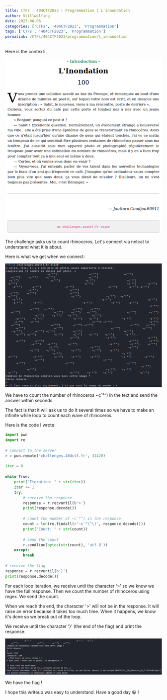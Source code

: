 ```yaml
---
title: CTFs | 404CTF2023 | Programmation | L'innondation
author: Stillwolfing
date: 2023-06-06
categories: ['CTFs', '404CTF2023', 'Programmation']
tags: ['CTFs', '404CTF2023', 'Programmation']
permalink: /CTFs/404CTF2023/programmation/l_innondation
---
```


Here is the context:

![context](/assets/img/CTFs/404CTF2023/programmation/l_innondation/context.png)

The challenge asks us to count rhinoceros. Let's connect via netcat to understand what it is about.

Here is what we get when we connect:

![nc](/assets/img/CTFs/404CTF2023/programmation/l_innondation/nc.png)

We have to count the number of rhinoceros ~c`°^) in the text and send the answer within seconds.

The fact is that it will ask us to do it several times so we have to make an infinite while loop to count each wave of rhinoceros.

Here is the code I wrote:
```python
import pwn
import re

# connect to the server
r = pwn.remote('challenges.404ctf.fr', 31420)

iter = 0

while True:
    print("Iteration: " + str(iter))
    iter += 1
    try:
        # receive the response
        response = r.recvuntil(b'>')
        print(response.decode())

        # count the number of ~c`°^) in the response
        count = len(re.findall(r'~c`°\^\)', response.decode()))
        print("Count: " + str(count))

        # send the count
        r.sendline(bytes(str(count), 'utf-8'))
    except:
        break

# receive the flag
response = r.recvuntil(b'}')
print(response.decode())
```

For each loop iteration, we receive until the character '>' so we know we have the full response. Then we count the number of rhinoceros using regex. We send the count.

When we reach the end, the character '>' will not be in the response. It will raise an error because it takes too much time. When it happens, we know it's done so we break out of the loop.

We receive until the character '}' (the end of the flag) and print the response.

![flag](/assets/img/CTFs/404CTF2023/programmation/l_innondation/flag.png)

We have the flag !

I hope this writeup was easy to understand. Have a good day 😀 !

